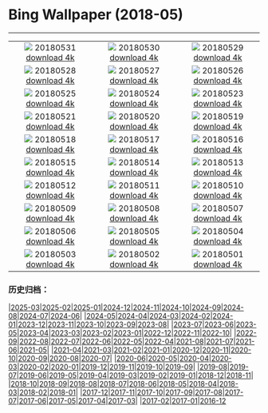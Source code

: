 # Bing Wallpaper (2018-05)
**************
| | | |
| :----: | :----: | :----: |
| ![](https://www.bing.com/az/hprichbg/rb/MooseLakeGrass_EN-US11940305772_1920x1080.jpg) 20180531 [download 4k](https://www.bing.com/az/hprichbg/rb/MooseLakeGrass_EN-US11940305772_UHD.jpg) | ![](https://www.bing.com/az/hprichbg/rb/SunsetLincoln_EN-US10983688040_1920x1080.jpg) 20180530 [download 4k](https://www.bing.com/az/hprichbg/rb/SunsetLincoln_EN-US10983688040_UHD.jpg) | ![](https://www.bing.com/az/hprichbg/rb/KhumbuTents_EN-US5075782050_1920x1080.jpg) 20180529 [download 4k](https://www.bing.com/az/hprichbg/rb/KhumbuTents_EN-US5075782050_UHD.jpg) |
| ![](https://www.bing.com/az/hprichbg/rb/OldGuard_EN-US6442946687_1920x1080.jpg) 20180528 [download 4k](https://www.bing.com/az/hprichbg/rb/OldGuard_EN-US6442946687_UHD.jpg) | ![](https://www.bing.com/az/hprichbg/rb/TSSSF_EN-US11485959337_1920x1080.jpg) 20180527 [download 4k](https://www.bing.com/az/hprichbg/rb/TSSSF_EN-US11485959337_UHD.jpg) | ![](https://www.bing.com/az/hprichbg/rb/SallyRideEarthKAM_EN-US12501145178_1920x1080.jpg) 20180526 [download 4k](https://www.bing.com/az/hprichbg/rb/SallyRideEarthKAM_EN-US12501145178_UHD.jpg) |
| ![](https://www.bing.com/az/hprichbg/rb/WineDay_EN-US9984225481_1920x1080.jpg) 20180525 [download 4k](https://www.bing.com/az/hprichbg/rb/WineDay_EN-US9984225481_UHD.jpg) | ![](https://www.bing.com/az/hprichbg/rb/BklynBrdge_EN-US13217737928_1920x1080.jpg) 20180524 [download 4k](https://www.bing.com/az/hprichbg/rb/BklynBrdge_EN-US13217737928_UHD.jpg) | ![](https://www.bing.com/az/hprichbg/rb/TurtleTears_EN-US7942276596_1920x1080.jpg) 20180523 [download 4k](https://www.bing.com/az/hprichbg/rb/TurtleTears_EN-US7942276596_UHD.jpg) |
| ![](https://www.bing.com/az/hprichbg/rb/NamibFace_EN-US6782882876_1920x1080.jpg) 20180521 [download 4k](https://www.bing.com/az/hprichbg/rb/NamibFace_EN-US6782882876_UHD.jpg) | ![](https://www.bing.com/az/hprichbg/rb/KoonsPuppy_EN-US10227110924_1920x1080.jpg) 20180520 [download 4k](https://www.bing.com/az/hprichbg/rb/KoonsPuppy_EN-US10227110924_UHD.jpg) | ![](https://www.bing.com/az/hprichbg/rb/OperationToyDrop_EN-US10788574091_1920x1080.jpg) 20180519 [download 4k](https://www.bing.com/az/hprichbg/rb/OperationToyDrop_EN-US10788574091_UHD.jpg) |
| ![](https://www.bing.com/az/hprichbg/rb/FalcoPeregrinus_EN-US12306031452_1920x1080.jpg) 20180518 [download 4k](https://www.bing.com/az/hprichbg/rb/FalcoPeregrinus_EN-US12306031452_UHD.jpg) | ![](https://www.bing.com/az/hprichbg/rb/FishingWarehouses_EN-US11622673825_1920x1080.jpg) 20180517 [download 4k](https://www.bing.com/az/hprichbg/rb/FishingWarehouses_EN-US11622673825_UHD.jpg) | ![](https://www.bing.com/az/hprichbg/rb/OakTreeMaize_EN-US10918567606_1920x1080.jpg) 20180516 [download 4k](https://www.bing.com/az/hprichbg/rb/OakTreeMaize_EN-US10918567606_UHD.jpg) |
| ![](https://www.bing.com/az/hprichbg/rb/BushHyrax_EN-US8373682343_1920x1080.jpg) 20180515 [download 4k](https://www.bing.com/az/hprichbg/rb/BushHyrax_EN-US8373682343_UHD.jpg) | ![](https://www.bing.com/az/hprichbg/rb/DolomitesBikeRace_EN-US10922620742_1920x1080.jpg) 20180514 [download 4k](https://www.bing.com/az/hprichbg/rb/DolomitesBikeRace_EN-US10922620742_UHD.jpg) | ![](https://www.bing.com/az/hprichbg/rb/ManateeMom_EN-US9983570199_1920x1080.jpg) 20180513 [download 4k](https://www.bing.com/az/hprichbg/rb/ManateeMom_EN-US9983570199_UHD.jpg) |
| ![](https://www.bing.com/az/hprichbg/rb/MontezumaSnowGeese_EN-US9497504365_1920x1080.jpg) 20180512 [download 4k](https://www.bing.com/az/hprichbg/rb/MontezumaSnowGeese_EN-US9497504365_UHD.jpg) | ![](https://www.bing.com/az/hprichbg/rb/HollowRock_EN-US10983730949_1920x1080.jpg) 20180511 [download 4k](https://www.bing.com/az/hprichbg/rb/HollowRock_EN-US10983730949_UHD.jpg) | ![](https://www.bing.com/az/hprichbg/rb/Kolonihavehus_EN-US6388656996_1920x1080.jpg) 20180510 [download 4k](https://www.bing.com/az/hprichbg/rb/Kolonihavehus_EN-US6388656996_UHD.jpg) |
| ![](https://www.bing.com/az/hprichbg/rb/LongtailedWidowbird_EN-US9220859418_1920x1080.jpg) 20180509 [download 4k](https://www.bing.com/az/hprichbg/rb/LongtailedWidowbird_EN-US9220859418_UHD.jpg) | ![](https://www.bing.com/az/hprichbg/rb/Classroom_EN-US10928828796_1920x1080.jpg) 20180508 [download 4k](https://www.bing.com/az/hprichbg/rb/Classroom_EN-US10928828796_UHD.jpg) | ![](https://www.bing.com/az/hprichbg/rb/NOTricentennial_EN-US9747938022_1920x1080.jpg) 20180507 [download 4k](https://www.bing.com/az/hprichbg/rb/NOTricentennial_EN-US9747938022_UHD.jpg) |
| ![](https://www.bing.com/az/hprichbg/rb/Knuthojdsmossen_EN-US12064544039_1920x1080.jpg) 20180506 [download 4k](https://www.bing.com/az/hprichbg/rb/Knuthojdsmossen_EN-US12064544039_UHD.jpg) | ![](https://www.bing.com/az/hprichbg/rb/Mariachis_EN-US12291226765_1920x1080.jpg) 20180505 [download 4k](https://www.bing.com/az/hprichbg/rb/Mariachis_EN-US12291226765_UHD.jpg) | ![](https://www.bing.com/az/hprichbg/rb/ChottelDjerid_EN-US9315193811_1920x1080.jpg) 20180504 [download 4k](https://www.bing.com/az/hprichbg/rb/ChottelDjerid_EN-US9315193811_UHD.jpg) |
| ![](https://www.bing.com/az/hprichbg/rb/Nazars_EN-US13539612789_1920x1080.jpg) 20180503 [download 4k](https://www.bing.com/az/hprichbg/rb/Nazars_EN-US13539612789_UHD.jpg) | ![](https://www.bing.com/az/hprichbg/rb/EuropeanBarracuda_EN-US14372678414_1920x1080.jpg) 20180502 [download 4k](https://www.bing.com/az/hprichbg/rb/EuropeanBarracuda_EN-US14372678414_UHD.jpg) | ![](https://www.bing.com/az/hprichbg/rb/SONC_EN-US9822965309_1920x1080.jpg) 20180501 [download 4k](https://www.bing.com/az/hprichbg/rb/SONC_EN-US9822965309_UHD.jpg) |

### 历史归档：

|[2025-03](bing/2025-03/2025-03.md)|[2025-02](bing/2025-02/2025-02.md)|[2025-01](bing/2025-01/2025-01.md)|[2024-12](bing/2024-12/2024-12.md)|[2024-11](bing/2024-11/2024-11.md)|[2024-10](bing/2024-10/2024-10.md)|[2024-09](bing/2024-09/2024-09.md)|[2024-08](bing/2024-08/2024-08.md)|[2024-07](bing/2024-07/2024-07.md)|[2024-06](bing/2024-06/2024-06.md)|
|[2024-05](bing/2024-05/2024-05.md)|[2024-04](bing/2024-04/2024-04.md)|[2024-03](bing/2024-03/2024-03.md)|[2024-02](bing/2024-02/2024-02.md)|[2024-01](bing/2024-01/2024-01.md)|[2023-12](bing/2023-12/2023-12.md)|[2023-11](bing/2023-11/2023-11.md)|[2023-10](bing/2023-10/2023-10.md)|[2023-09](bing/2023-09/2023-09.md)|[2023-08](bing/2023-08/2023-08.md)|
|[2023-07](bing/2023-07/2023-07.md)|[2023-06](bing/2023-06/2023-06.md)|[2023-05](bing/2023-05/2023-05.md)|[2023-04](bing/2023-04/2023-04.md)|[2023-03](bing/2023-03/2023-03.md)|[2023-02](bing/2023-02/2023-02.md)|[2023-01](bing/2023-01/2023-01.md)|[2022-12](bing/2022-12/2022-12.md)|[2022-11](bing/2022-11/2022-11.md)|[2022-10](bing/2022-10/2022-10.md)|
|[2022-09](bing/2022-09/2022-09.md)|[2022-08](bing/2022-08/2022-08.md)|[2022-07](bing/2022-07/2022-07.md)|[2022-06](bing/2022-06/2022-06.md)|[2022-05](bing/2022-05/2022-05.md)|[2022-04](bing/2022-04/2022-04.md)|[2021-08](bing/2021-08/2021-08.md)|[2021-07](bing/2021-07/2021-07.md)|[2021-06](bing/2021-06/2021-06.md)|[2021-05](bing/2021-05/2021-05.md)|
|[2021-04](bing/2021-04/2021-04.md)|[2021-03](bing/2021-03/2021-03.md)|[2021-02](bing/2021-02/2021-02.md)|[2021-01](bing/2021-01/2021-01.md)|[2020-12](bing/2020-12/2020-12.md)|[2020-11](bing/2020-11/2020-11.md)|[2020-10](bing/2020-10/2020-10.md)|[2020-09](bing/2020-09/2020-09.md)|[2020-08](bing/2020-08/2020-08.md)|[2020-07](bing/2020-07/2020-07.md)|
|[2020-06](bing/2020-06/2020-06.md)|[2020-05](bing/2020-05/2020-05.md)|[2020-04](bing/2020-04/2020-04.md)|[2020-03](bing/2020-03/2020-03.md)|[2020-02](bing/2020-02/2020-02.md)|[2020-01](bing/2020-01/2020-01.md)|[2019-12](bing/2019-12/2019-12.md)|[2019-11](bing/2019-11/2019-11.md)|[2019-10](bing/2019-10/2019-10.md)|[2019-09](bing/2019-09/2019-09.md)|
|[2019-08](bing/2019-08/2019-08.md)|[2019-07](bing/2019-07/2019-07.md)|[2019-06](bing/2019-06/2019-06.md)|[2019-05](bing/2019-05/2019-05.md)|[2019-04](bing/2019-04/2019-04.md)|[2019-03](bing/2019-03/2019-03.md)|[2019-02](bing/2019-02/2019-02.md)|[2019-01](bing/2019-01/2019-01.md)|[2018-12](bing/2018-12/2018-12.md)|[2018-11](bing/2018-11/2018-11.md)|
|[2018-10](bing/2018-10/2018-10.md)|[2018-09](bing/2018-09/2018-09.md)|[2018-08](bing/2018-08/2018-08.md)|[2018-07](bing/2018-07/2018-07.md)|[2018-06](bing/2018-06/2018-06.md)|[2018-05](bing/2018-05/2018-05.md)|[2018-04](bing/2018-04/2018-04.md)|[2018-03](bing/2018-03/2018-03.md)|[2018-02](bing/2018-02/2018-02.md)|[2018-01](bing/2018-01/2018-01.md)|
|[2017-12](bing/2017-12/2017-12.md)|[2017-11](bing/2017-11/2017-11.md)|[2017-10](bing/2017-10/2017-10.md)|[2017-09](bing/2017-09/2017-09.md)|[2017-08](bing/2017-08/2017-08.md)|[2017-07](bing/2017-07/2017-07.md)|[2017-06](bing/2017-06/2017-06.md)|[2017-05](bing/2017-05/2017-05.md)|[2017-04](bing/2017-04/2017-04.md)|[2017-03](bing/2017-03/2017-03.md)|
|[2017-02](bing/2017-02/2017-02.md)|[2017-01](bing/2017-01/2017-01.md)|[2016-12](bing/2016-12/2016-12.md)